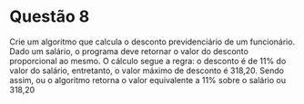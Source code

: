 # Questão 8

Crie um algoritmo que calcula o desconto previdenciário de um funcionário. Dado um salário, o
programa deve retornar o valor do desconto proporcional ao mesmo. O cálculo segue a regra: o
desconto é de 11% do valor do salário, entretanto, o valor máximo de desconto é 318,20. Sendo assim,
ou o algoritmo retorna o valor equivalente a 11% sobre o salário ou 318,20
